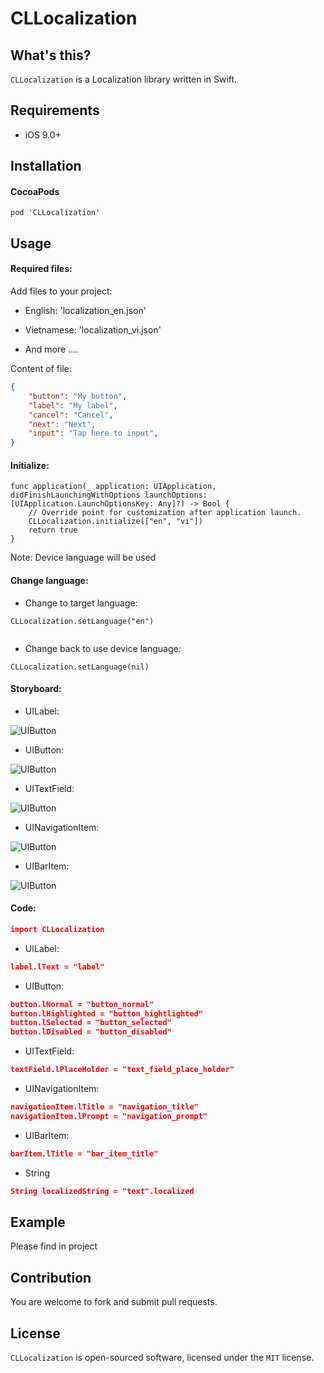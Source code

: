 # CLLocalization


## What's this?

`CLLocalization` is a Localization library written in Swift.

## Requirements

* iOS 9.0+

## Installation

#### CocoaPods

```
pod 'CLLocalization'
```

## Usage

#### Required files: 

Add files to your project:

- English: 'localization_en.json'

- Vietnamese: 'localization_vi.json'

- And more ....

Content of file:

```json
{
    "button": "My button",
    "label": "My label",
    "cancel": "Cancel",
    "next": "Next",
    "input": "Tap here to input",
}
```

#### Initialize:

```
func application(_ application: UIApplication, didFinishLaunchingWithOptions launchOptions: [UIApplication.LaunchOptionsKey: Any]?) -> Bool {
    // Override point for customization after application launch.
    CLLocalization.initialize(["en", "vi"])
    return true
}

```
Note: Device language will be used
  
#### Change language:

- Change to target language:

```
CLLocalization.setLanguage("en")
     
```
  
- Change back to use device language:

```
CLLocalization.setLanguage(nil)

```
  
#### Storyboard:

- UILabel:

![UIButton](./Documents/Image/label.png)

- UIButton:

![UIButton](./Documents/Image/button.png)

- UITextField:

![UIButton](./Documents/Image/text_field.png)

- UINavigationItem:

![UIButton](./Documents/Image/navigation_item.png)

- UIBarItem:

![UIButton](./Documents/Image/bar_item.png)

#### Code:

```json
import CLLocalization
```

- UILabel:

```json
label.lText = "label"
```

- UIButton:

```json
button.lNormal = "button_normal"
button.lHighlighted = "button_hightlighted"
button.lSelected = "button_selected"
button.lDisabled = "button_disabled"
```

- UITextField:

```json
textField.lPlaceHolder = "text_field_place_holder"
```

- UINavigationItem:

```json
navigationItem.lTitle = "navigation_title"
navigationItem.lPrompt = "navigation_prompt"
```

- UIBarItem:

```json
barItem.lTitle = "bar_item_title"
```

- String

```json
String localizedString = "text".localized
```

## Example

Please find in project

## Contribution

You are welcome to fork and submit pull requests.

## License

`CLLocalization` is open-sourced software, licensed under the `MIT` license.
